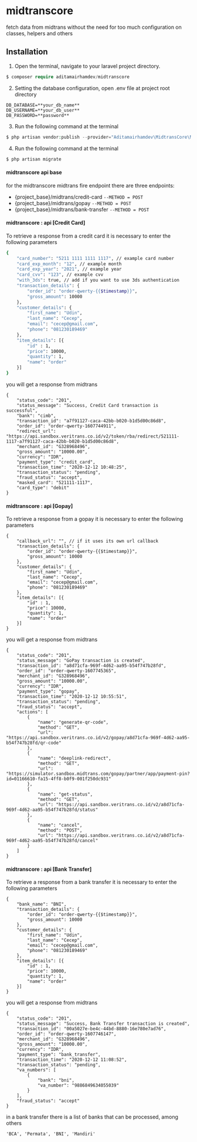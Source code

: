 # midtranscore
fetch data from midtrans without the need for too much configuration on classes, helpers and others

## Installation
1. Open the terminal, navigate to your laravel project directory.
```php
$ composer require aditamairhamdev/midtranscore
```

2. Setting the database configuration, open .env file at project root directory
```
DB_DATABASE=**your_db_name**
DB_USERNAME=**your_db_user**
DB_PASSWORD=**password**
```

3. Run the following command at the terminal
```php
$ php artisan vendor:publish --provider="Aditamairhamdev\MidtransCore\MidtransCoreServiceProvider"
```

4. Run the following command at the terminal
```php
$ php artisan migrate
```

#### midtranscore api base
for the midtranscore midtrans fire endpoint there are three endpoints:
- {project_base}/midtrans/credit-card `--METHOD = POST`
- {project_base}/midtrans/gopay `--METHOD = POST`
- {project_base}/midtrans/bank-transfer `--METHOD = POST`

#### midtranscore : api [Credit Card]
To retrieve a response from a credit card it is necessary to enter the following parameters
``` bash
{
    "card_number": "5211 1111 1111 1117", // example card number
    "card_exp_month": "12", // example month
    "card_exp_year": "2021", // example year
    "card_cvv": "123", // example cvv
    "with_3ds": true, // add if you want to use 3ds authentication
    "transaction_details": {
        "order_id": "order-qwerty-{{$timestamp}}",
        "gross_amount": 10000
    },
    "customer_details": {
        "first_name": "Udin",
        "last_name": "Cecep",
        "email": "cecep@gmail.com",
        "phone": "081230189469"
    },
    "item_details": [{
        "id" : 1,
        "price": 10000,
        "quantity": 1,
        "name": "order"
    }]
}
```
you will get a response from midtrans
```
{
    "status_code": "201",
    "status_message": "Success, Credit Card transaction is successful",
    "bank": "cimb",
    "transaction_id": "a7f91127-caca-42bb-b020-b1d5d00c86d8",
    "order_id": "order-qwerty-1607744911",
    "redirect_url": "https://api.sandbox.veritrans.co.id/v2/token/rba/redirect/521111-1117-a7f91127-caca-42bb-b020-b1d5d00c86d8",
    "merchant_id": "G328968496",
    "gross_amount": "10000.00",
    "currency": "IDR",
    "payment_type": "credit_card",
    "transaction_time": "2020-12-12 10:48:25",
    "transaction_status": "pending",
    "fraud_status": "accept",
    "masked_card": "521111-1117",
    "card_type": "debit"
}
```
#### midtranscore : api [Gopay]
To retrieve a response from a gopay it is necessary to enter the following parameters
```
{
    "callback_url": "", // if it uses its own url callback
    "transaction_details": {
        "order_id": "order-qwerty-{{$timestamp}}",
        "gross_amount": 10000
    },
    "customer_details": {
        "first_name": "Udin",
        "last_name": "Cecep",
        "email": "cecep@gmail.com",
        "phone": "081230189469"
    },
    "item_details": [{
        "id" : 1,
        "price": 10000,
        "quantity": 1,
        "name": "order"
    }]
}
```
you will get a response from midtrans
```
{
    "status_code": "201",
    "status_message": "GoPay transaction is created",
    "transaction_id": "a8d71cfa-969f-4d62-aa95-b54f747b28fd",
    "order_id": "order-qwerty-1607745365",
    "merchant_id": "G328968496",
    "gross_amount": "10000.00",
    "currency": "IDR",
    "payment_type": "gopay",
    "transaction_time": "2020-12-12 10:55:51",
    "transaction_status": "pending",
    "fraud_status": "accept",
    "actions": [
        {
            "name": "generate-qr-code",
            "method": "GET",
            "url": "https://api.sandbox.veritrans.co.id/v2/gopay/a8d71cfa-969f-4d62-aa95-b54f747b28fd/qr-code"
        },
        {
            "name": "deeplink-redirect",
            "method": "GET",
            "url": "https://simulator.sandbox.midtrans.com/gopay/partner/app/payment-pin?id=01166610-fa15-4ff8-b0f9-001f250dc931"
        },
        {
            "name": "get-status",
            "method": "GET",
            "url": "https://api.sandbox.veritrans.co.id/v2/a8d71cfa-969f-4d62-aa95-b54f747b28fd/status"
        },
        {
            "name": "cancel",
            "method": "POST",
            "url": "https://api.sandbox.veritrans.co.id/v2/a8d71cfa-969f-4d62-aa95-b54f747b28fd/cancel"
        }
    ]
}
```
#### midtranscore : api [Bank Transfer]
To retrieve a response from a bank transfer it is necessary to enter the following parameters
```
{
    "bank_name": "BNI",
    "transaction_details": {
        "order_id": "order-qwerty-{{$timestamp}}",
        "gross_amount": 10000
    },
    "customer_details": {
        "first_name": "Udin",
        "last_name": "Cecep",
        "email": "cecep@gmail.com",
        "phone": "081230189469"
    },
    "item_details": [{
        "id" : 1,
        "price": 10000,
        "quantity": 1,
        "name": "order"
    }]
}
```
you will get a response from midtrans
```
{
    "status_code": "201",
    "status_message": "Success, Bank Transfer transaction is created",
    "transaction_id": "00a5027e-be4c-44bd-8880-16e780e7ad76",
    "order_id": "order-qwerty-1607746147",
    "merchant_id": "G328968496",
    "gross_amount": "10000.00",
    "currency": "IDR",
    "payment_type": "bank_transfer",
    "transaction_time": "2020-12-12 11:08:52",
    "transaction_status": "pending",
    "va_numbers": [
        {
            "bank": "bni",
            "va_number": "9886849634055039"
        }
    ],
    "fraud_status": "accept"
}
```
in a bank transfer there is a list of banks that can be processed, among others
```
'BCA', 'Permata', 'BNI', 'Mandiri'
```
